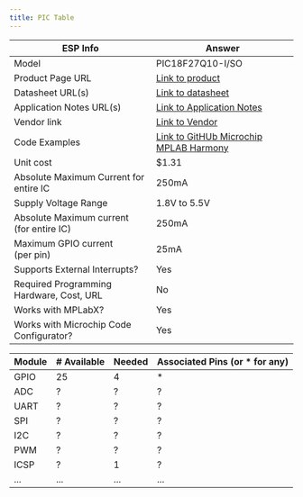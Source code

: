 ```yaml
---
title: PIC Table
---
```


| ESP Info                                      | Answer | 
| --------------------------------------------- | ------ | 
| Model                                         | PIC18F27Q10-I/SO      | 
| Product Page URL                              | [Link to product](https://www.digikey.com/en/products/detail/microchip-technology/PIC18F27Q10-I-SO/10064343?curr=usd&utm_campaign=buynow&utm_medium=aggregator&utm_source=octopart)      | 
| Datasheet URL(s)                              | [Link to datasheet](https://ww1.microchip.com/downloads/en/DeviceDoc/PIC18F27-47Q10-Data-Sheet-40002043E.pdf)      | 
| Application Notes URL(s)                      | [Link to Application Notes](https://www.microchip.com/en-us/application-notes)      | 
| Vendor link                                   | [Link to Vendor](https://www.digikey.com/)      | 
| Code Examples                                 | [Link to GitHUb Microchip MPLAB Harmony](https://github.com/Microchip-MPLAB-Harmony)      | 
| Unit cost                                     | $1.31      | 
| Absolute Maximum Current for entire IC        | 250mA      | 
| Supply Voltage Range                          | 1.8V to 5.5V   |
| Absolute Maximum current <br> (for entire IC) | 250mA      | 
| Maximum GPIO current <br> (per pin)           | 25mA      | 
| Supports External Interrupts?                 | Yes      | 
| Required Programming Hardware, Cost, URL      | No      | 
| Works with MPLabX?                            | Yes      | 
| Works with Microchip Code Configurator?       | Yes      |


| Module | # Available | Needed | Associated Pins (or * for any) |
| ---------- | ----------- | ------ | ------------------------------ |
| GPIO       | 25           | 4      | *                              |
| ADC        | ?           | ?      | ?                              |
| UART       | ?           | ?      | ?                              |
| SPI        | ?           | ?      | ?                              |
| I2C        | ?           | ?      | ?                              |
| PWM        | ?           | ?      | ?                              |
| ICSP       | ?           | 1      | ?                              |
| ...        | ...         | ...    | ...                            |

